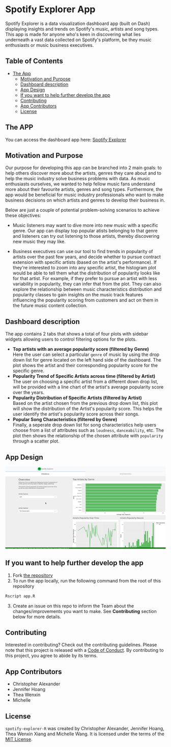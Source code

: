 # Spotify Explorer App

Spotify Explorer is a data visualization dashboard app (built on Dash) displaying insights and trends on Spotify's music, artists and song types. This app is made for anyone who's keen in discovering what lies underneath a vast data collected on Spotify's platform, be they music enthusiasts or music business executives.

## Table of Contents

- [The App](#the-app)
  - [Motivation and Purpose](#motivation-and-purpose)
  - [Dashboard description](#dashboard-description)
  - [App Design](#app-design)
  - [If you want to help further develop the app](#if-you-want-to-help-further-develop-the-app)
  - [Contributing](#contributing)
  - [App Contributors](#app-contributors)
  - [License](#license)

## The APP

You can access the dashboard app here: [Spotify Explorer](https://spotify-explorer-r.herokuapp.com/)

## Motivation and Purpose

Our purpose for developing this app can be branched into 2 main goals: to help others discover more about the artists, genres they care about and to help the music industry solve business problems with data. As music enthusiasts ourselves, we wanted to help fellow music fans understand more about their favourite artists, genres and song types. Furthermore, the app would be beneficial for music industry professionals who want to make business decisions on which artists and genres to develop their business in.

Below are just a couple of potential problem-solving scenarios to achieve these objectives:

- Music listeners may want to dive more into new music with a specific genre. Our app can display top popular atists belonging to that genre and listeners can try out listening to those artists, thereby discovering new music they may like.

- Business executives can use our tool to find trends in popularity of artists over the past few years, and decide whether to pursue contract extension with specific artists (based on the artist's performance). If they're interested to zoom into any specific artist, the histogram plot would be able to tell them what the distribution of popularity looks like for that artist. For example, if they prefer to pursue an artist with less variability in popularity, they can infer that from the plot. They can also explore the relationship between music characteristics distribution and popularity classes to gain insights on the music track features influencing the popularity scoring from customers and act on them in the future music content collection.

## Dashboard description

The app contains 2 tabs that shows a total of four plots with sidebar widgets allowing users to control filtering
options for the plots.

- **Top artists with an average popularity score (filtered by Genre)** <br>
Here the user can select a particular `genre` of music by using the drop down list for genre located on the left hand side of the dashboard. The plot shows the artist and their corresponding popularity score for the specific genre.
- **Popularity Trend of Specific Artists across time (filtered by Artist)** <br>
The user on choosing a specific artist from a different down drop list, will be provided with a line chart of the artist's average popularity score over the years.
- **Popularity Distribution of Specific Artists (filtered by Artist)** <br>
Based on the artist chosen from the previous drop down list, this plot will show the distribution of the Artist's popularity score. This helps the user identify the artist's popularity score across their songs.
- **Popular Song Characteristics (filtered by Genre)** <br>
Finally, a seperate drop down list for song characteristics help users choose from a list of attributes such as `loudness`, `danceability`, etc. The plot then shows the relationship of the chosen attribute with `popularity` through a scatter plot.

## App Design

<img width="919" src="./img/r-demo.gif">

## If you want to help further develop the app

1. Fork [the repository](https://github.com/UBC-MDS/spotify-explorer-R/)
2. To run the app locally, run the following command from the root of this repository

```R
Rscript app.R
```

3. Create an issue on this repo to inform the Team about the changes/improvements you want to make. See **Contributing** section below for more details.

## Contributing

Interested in contributing? Check out the contributing guidelines. Please note that this project is released with a [Code of Conduct](https://github.com/UBC-MDS/spotify-explorer-R/blob/main/CODE_OF_CONDUCT.md). By contributing to this project, you agree to abide by its terms.

## App Contributors

- Christopher Alexander
- Jennifer Hoang
- Thea Wenxin
- Michelle

## License

`spotify-explorer-R` was created by Christopher Alexander, Jennifer Hoang, Thea Wenxin Xiang and Michelle Wang. It is licensed under the terms of the [MIT License](https://github.com/UBC-MDS/spotify-explorer-R/blob/main/LICENSE).
